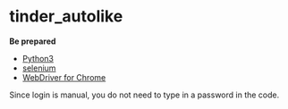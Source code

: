 # tinder_autolike

**Be prepared**
* [Python3](https://www.python.org/)
* [selenium](https://www.seleniumhq.org/)
* [WebDriver for Chrome](http://chromedriver.chromium.org/downloads)

Since login is manual, you do not need to type in a password in the code.